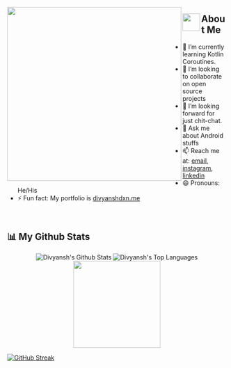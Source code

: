 <p>

<img align="left" src="https://user-images.githubusercontent.com/69595691/193453676-3abfe557-1fc1-46d8-8075-3b17b9f54887.gif" width="400px">

## <img align="left" src="https://user-images.githubusercontent.com/65576812/180335476-afb779d0-4032-4e60-9f4d-d1c3e849db2c.png" width="40px"> About Me

- 🌱 I’m currently learning Kotlin Coroutines.  
- 👯 I’m looking to collaborate on open source projects  
- 🤔 I’m looking forward for just chit-chat. 
- 💬 Ask me about Android stuffs 
- 📫 Reach me at: <a href="mailto:divyanshdxn@gmail.com">email</a>, <a href="https://instagram.com/divyanshdxn">instagram<a/>, <a href="https://www.linkedin.com/in/divyanshdxn/">linkedin<a/>
- 😄 Pronouns: He/His
- ⚡ Fun fact: My portfolio is <a href="https://divyanshdxn.me/" target="_blank"/>divyanshdxn.me</a>

<p />

<br clear="left"/>

## 📊 My Github Stats

<p align="center">
<span><img alt="Divyansh's Github Stats" src="https://github-readme-stats.vercel.app/api?username=divyanshdxn&show_icons=true&count_private=true&theme=react&hide_border=true&bg_color=0D1117" /></span>
 <span><img alt="Divyansh's Top Languages" src="https://github-readme-stats.vercel.app/api/top-langs/?username=divyanshdxn&langs_count=8&count_private=true&layout=compact&theme=react&hide_border=true&bg_color=0D1117" /></span>
 <span><img src="https://user-images.githubusercontent.com/65576812/183567672-780321f4-eda3-4501-88a8-ea73f9e87d85.gif" width="200px"></span>
 
<!-- <img src="https://activity-graph.herokuapp.com/graph?username=divyanshdxn&bg_color=0D1117&color=ffffff&line=22c55e&point=ffffff&area_color=365314&area=true&hide_border=true&custom_title=Commits" alt="GitHub Commits Graph" />
  -->
 </p>

[![GitHub Streak](https://streak-stats.demolab.com?user=divyanshdxn&theme=cobalt&hide_border=true)](https://git.io/streak-stats)
 
 <br/>
<p />


